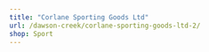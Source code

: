 ```yaml
---
title: "Corlane Sporting Goods Ltd"
url: /dawson-creek/corlane-sporting-goods-ltd-2/
shop: Sport
---
```

